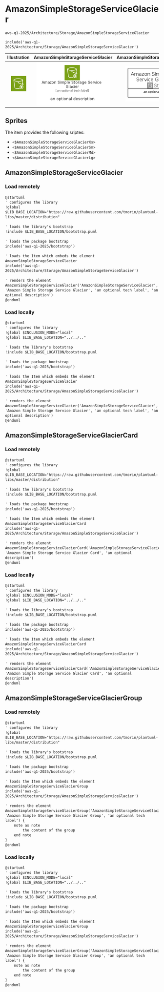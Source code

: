 # AmazonSimpleStorageServiceGlacier


```text
aws-q1-2025/Architecture/Storage/AmazonSimpleStorageServiceGlacier
```

```text
include('aws-q1-2025/Architecture/Storage/AmazonSimpleStorageServiceGlacier')
```



| Illustration | AmazonSimpleStorageServiceGlacier | AmazonSimpleStorageServiceGlacierCard | AmazonSimpleStorageServiceGlacierGroup |
| :---: | :---: | :---: | :---: |
| ![illustration for Illustration](../../../aws-q1-2025/Architecture/Storage/AmazonSimpleStorageServiceGlacier.png) | ![illustration for AmazonSimpleStorageServiceGlacier](../../../aws-q1-2025/Architecture/Storage/AmazonSimpleStorageServiceGlacier.Local.png) | ![illustration for AmazonSimpleStorageServiceGlacierCard](../../../aws-q1-2025/Architecture/Storage/AmazonSimpleStorageServiceGlacierCard.Local.png) | ![illustration for AmazonSimpleStorageServiceGlacierGroup](../../../aws-q1-2025/Architecture/Storage/AmazonSimpleStorageServiceGlacierGroup.Local.png) |



## Sprites
The item provides the following sriptes:

- `<$AmazonSimpleStorageServiceGlacierXs>`
- `<$AmazonSimpleStorageServiceGlacierSm>`
- `<$AmazonSimpleStorageServiceGlacierMd>`
- `<$AmazonSimpleStorageServiceGlacierLg>`





## AmazonSimpleStorageServiceGlacier

### Load remotely
```plantuml
@startuml
' configures the library
!global $LIB_BASE_LOCATION="https://raw.githubusercontent.com/tmorin/plantuml-libs/master/distribution"

' loads the library's bootstrap
!include $LIB_BASE_LOCATION/bootstrap.puml

' loads the package bootstrap
include('aws-q1-2025/bootstrap')

' loads the Item which embeds the element AmazonSimpleStorageServiceGlacier
include('aws-q1-2025/Architecture/Storage/AmazonSimpleStorageServiceGlacier')

' renders the element
AmazonSimpleStorageServiceGlacier('AmazonSimpleStorageServiceGlacier', 'Amazon Simple Storage Service Glacier', 'an optional tech label', 'an optional description')
@enduml
```

### Load locally
```plantuml
@startuml
' configures the library
!global $INCLUSION_MODE="local"
!global $LIB_BASE_LOCATION="../../.."

' loads the library's bootstrap
!include $LIB_BASE_LOCATION/bootstrap.puml

' loads the package bootstrap
include('aws-q1-2025/bootstrap')

' loads the Item which embeds the element AmazonSimpleStorageServiceGlacier
include('aws-q1-2025/Architecture/Storage/AmazonSimpleStorageServiceGlacier')

' renders the element
AmazonSimpleStorageServiceGlacier('AmazonSimpleStorageServiceGlacier', 'Amazon Simple Storage Service Glacier', 'an optional tech label', 'an optional description')
@enduml
```

## AmazonSimpleStorageServiceGlacierCard

### Load remotely
```plantuml
@startuml
' configures the library
!global $LIB_BASE_LOCATION="https://raw.githubusercontent.com/tmorin/plantuml-libs/master/distribution"

' loads the library's bootstrap
!include $LIB_BASE_LOCATION/bootstrap.puml

' loads the package bootstrap
include('aws-q1-2025/bootstrap')

' loads the Item which embeds the element AmazonSimpleStorageServiceGlacierCard
include('aws-q1-2025/Architecture/Storage/AmazonSimpleStorageServiceGlacier')

' renders the element
AmazonSimpleStorageServiceGlacierCard('AmazonSimpleStorageServiceGlacierCard', 'Amazon Simple Storage Service Glacier Card', 'an optional description')
@enduml
```

### Load locally
```plantuml
@startuml
' configures the library
!global $INCLUSION_MODE="local"
!global $LIB_BASE_LOCATION="../../.."

' loads the library's bootstrap
!include $LIB_BASE_LOCATION/bootstrap.puml

' loads the package bootstrap
include('aws-q1-2025/bootstrap')

' loads the Item which embeds the element AmazonSimpleStorageServiceGlacierCard
include('aws-q1-2025/Architecture/Storage/AmazonSimpleStorageServiceGlacier')

' renders the element
AmazonSimpleStorageServiceGlacierCard('AmazonSimpleStorageServiceGlacierCard', 'Amazon Simple Storage Service Glacier Card', 'an optional description')
@enduml
```

## AmazonSimpleStorageServiceGlacierGroup

### Load remotely
```plantuml
@startuml
' configures the library
!global $LIB_BASE_LOCATION="https://raw.githubusercontent.com/tmorin/plantuml-libs/master/distribution"

' loads the library's bootstrap
!include $LIB_BASE_LOCATION/bootstrap.puml

' loads the package bootstrap
include('aws-q1-2025/bootstrap')

' loads the Item which embeds the element AmazonSimpleStorageServiceGlacierGroup
include('aws-q1-2025/Architecture/Storage/AmazonSimpleStorageServiceGlacier')

' renders the element
AmazonSimpleStorageServiceGlacierGroup('AmazonSimpleStorageServiceGlacierGroup', 'Amazon Simple Storage Service Glacier Group', 'an optional tech label') {
    note as note
        the content of the group
    end note
}
@enduml
```

### Load locally
```plantuml
@startuml
' configures the library
!global $INCLUSION_MODE="local"
!global $LIB_BASE_LOCATION="../../.."

' loads the library's bootstrap
!include $LIB_BASE_LOCATION/bootstrap.puml

' loads the package bootstrap
include('aws-q1-2025/bootstrap')

' loads the Item which embeds the element AmazonSimpleStorageServiceGlacierGroup
include('aws-q1-2025/Architecture/Storage/AmazonSimpleStorageServiceGlacier')

' renders the element
AmazonSimpleStorageServiceGlacierGroup('AmazonSimpleStorageServiceGlacierGroup', 'Amazon Simple Storage Service Glacier Group', 'an optional tech label') {
    note as note
        the content of the group
    end note
}
@enduml
```

